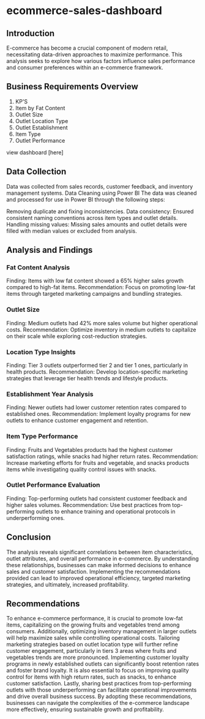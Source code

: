 # ecommerce-sales-dashboard
## Introduction
E-commerce has become a crucial component of modern retail, necessitating data-driven approaches to maximize performance. This analysis seeks to explore how various factors influence sales performance and consumer preferences within an e-commerce framework.

## Business Requirements Overview
1. KP'S
2. Item by Fat Content
3. Outlet Size
4. Outlet Location Type
5. Outlet Establishment
6. Item Type
7. Outlet Performance

view dashboard [here]

## Data Collection 
Data was collected from sales records, customer feedback, and inventory management systems. 
Data Cleaning using Power BI
The data was cleaned and processed for use in Power BI through the following steps:

Removing duplicate and fixing inconsistencies.
Data consistency: Ensured consistent naming conventions across item types and outlet details.
Handling missing values: Missing sales amounts and outlet details were filled with median values or excluded from analysis.


## Analysis and Findings

### Fat Content Analysis
Finding: Items with low fat content showed a 65% higher sales growth compared to high-fat items.
Recommendation: Focus on promoting low-fat items through targeted marketing campaigns and bundling strategies.

### Outlet Size
Finding: Medium outlets had 42% more sales volume but higher operational costs.
Recommendation: Optimize inventory in medium outlets to capitalize on their scale while exploring cost-reduction strategies.

### Location Type Insights
Finding: Tier 3 outlets outperformed tier 2 and tier 1 ones, particularly in health products.
Recommendation: Develop location-specific marketing strategies that leverage tier health trends and lifestyle products.

### Establishment Year Analysis
Finding: Newer outlets had lower customer retention rates compared to established ones.
Recommendation: Implement loyalty programs for new outlets to enhance customer engagement and retention.

### Item Type Performance
Finding: Fruits and Vegetables products had the highest customer satisfaction ratings, while snacks had higher return rates.
Recommendation: Increase marketing efforts for fruits and vegetable, and snacks products items while investigating quality control issues with snacks.

### Outlet Performance Evaluation
Finding: Top-performing outlets had consistent customer feedback and higher sales volumes.
Recommendation: Use best practices from top-performing outlets to enhance training and operational protocols in underperforming ones.

## Conclusion
The analysis reveals significant correlations between item characteristics, outlet attributes, and overall performance in e-commerce. By understanding these relationships, businesses can make informed decisions to enhance sales and customer satisfaction. Implementing the recommendations provided can lead to improved operational efficiency, targeted marketing strategies, and ultimately, increased profitability.

## Recommendations
To enhance e-commerce performance, it is crucial to promote low-fat items, capitalizing on the growing fruits and vegetables trend among consumers. Additionally, optimizing inventory management in larger outlets will help maximize sales while controlling operational costs. Tailoring marketing strategies based on outlet location type will further refine customer engagement, particularly in tiers 3 areas where fruits and vegetables trends are more pronounced. Implementing customer loyalty programs in newly established outlets can significantly boost retention rates and foster brand loyalty. It is also essential to focus on improving quality control for items with high return rates, such as snacks, to enhance customer satisfaction. Lastly, sharing best practices from top-performing outlets with those underperforming can facilitate operational improvements and drive overall business success. By adopting these recommendations, businesses can navigate the complexities of the e-commerce landscape more effectively, ensuring sustainable growth and profitability.
